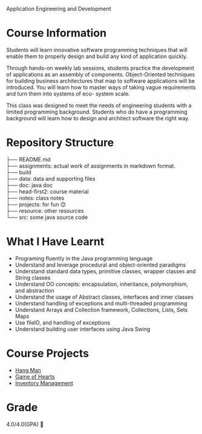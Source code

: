 Application Engineering and Development

# Course Information

Students will learn innovative software programming techniques that will enable them to properly design and build any kind of application quickly. 

Through hands-on weekly lab sessions, students practice the development of applications as an assembly of components. Object-Oriented techniques for building business architectures that map to software applications will be introduced. You will learn how to master ways of taking vague requirements and turn them into systems of eco- system scale. 

This class was designed to meet the needs of engineering students with a limited programming background. Students who do have a programming background will learn how to design and architect software the right way.

# Repository Structure
├── README.md  
├── assignments: actual work of assignments in markdown format.  
├── build  
├── data: data and supporting files  
├── doc: java doc  
├── head-first2: course material  
├── notes: class notes  
├── projects: for fun 😊   
├── resource: other resources  
└── src: some java source code  


# What I Have Learnt
- Programing fluently in the Java programming language
- Understand and leverage procedural and object-oriented paradigms
- Understand standard data types, primitive classes, wrapper classes and String classes
- Understand OO concepts: encapsulation, inheritance, polymorphism, and abstraction
- Understand the usage of Abstract classes, interfaces and inner classes
- Understand handling of exceptions and multi-threaded programming
- Understand Arrays and Collection framework, Collections, Lists, Sets Maps
- Use fileIO, and handling of exceptions
- Understand building user interfaces using Java Swing

# Course Projects
- [Hang Man](/projects/hang-man)
- [Game of Hearts](/projects/game-of-hearts)
- [Inventory Management](/projects/inventory-management/)  

# Grade
4.0/4.0(GPA) 💯
